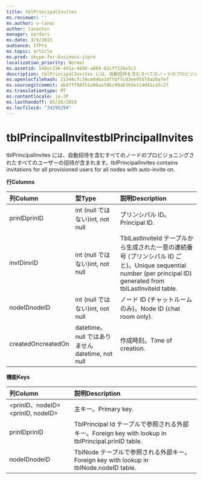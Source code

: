 ```yaml
---
title: tblPrincipalInvites
ms.reviewer: ''
ms.author: v-lanac
author: lanachin
manager: serdars
ms.date: 3/9/2015
audience: ITPro
ms.topic: article
ms.prod: skype-for-business-itpro
localization_priority: Normal
ms.assetid: 548ec156-4d1a-469d-a804-62cff226e5c2
description: tblPrincipalInvites には、自動招待を含むすべてのノードのプロビジョニングされたすべてのユーザーの招待が含まれます。
ms.openlocfilehash: 21344cfc34ce046a1dffdf7cd3ee9557da20a7ef
ms.sourcegitcommit: ab47ff88f51a96aaf8bc99a6303e114d41ca5c2f
ms.translationtype: MT
ms.contentlocale: ja-JP
ms.lasthandoff: 05/20/2019
ms.locfileid: "34295294"
---
```

# <a name="tblprincipalinvites"></a><span data-ttu-id="84e03-103">tblPrincipalInvites</span><span class="sxs-lookup"><span data-stu-id="84e03-103">tblPrincipalInvites</span></span>
 
<span data-ttu-id="84e03-104">tblPrincipalInvites には、自動招待を含むすべてのノードのプロビジョニングされたすべてのユーザーの招待が含まれます。</span><span class="sxs-lookup"><span data-stu-id="84e03-104">tblPrincipalInvites contains invitations for all provisioned users for all nodes with auto-invite on.</span></span>
  
<span data-ttu-id="84e03-105">**行**</span><span class="sxs-lookup"><span data-stu-id="84e03-105">**Columns**</span></span>

|<span data-ttu-id="84e03-106">**列**</span><span class="sxs-lookup"><span data-stu-id="84e03-106">**Column**</span></span>|<span data-ttu-id="84e03-107">**型**</span><span class="sxs-lookup"><span data-stu-id="84e03-107">**Type**</span></span>|<span data-ttu-id="84e03-108">**説明**</span><span class="sxs-lookup"><span data-stu-id="84e03-108">**Description**</span></span>|
|:-----|:-----|:-----|
|<span data-ttu-id="84e03-109">prinID</span><span class="sxs-lookup"><span data-stu-id="84e03-109">prinID</span></span>  <br/> |<span data-ttu-id="84e03-110">int (null ではない)</span><span class="sxs-lookup"><span data-stu-id="84e03-110">int, not null</span></span>  <br/> |<span data-ttu-id="84e03-111">プリンシパル ID。</span><span class="sxs-lookup"><span data-stu-id="84e03-111">Principal ID.</span></span>  <br/> |
|<span data-ttu-id="84e03-112">invID</span><span class="sxs-lookup"><span data-stu-id="84e03-112">invID</span></span>  <br/> |<span data-ttu-id="84e03-113">int (null ではない)</span><span class="sxs-lookup"><span data-stu-id="84e03-113">int, not null</span></span>  <br/> |<span data-ttu-id="84e03-114">TblLastInviteId テーブルから生成された一意の連続番号 (プリンシパル ID ごと)。</span><span class="sxs-lookup"><span data-stu-id="84e03-114">Unique sequential number (per principal ID) generated from tblLastInviteId table.</span></span>  <br/> |
|<span data-ttu-id="84e03-115">nodeID</span><span class="sxs-lookup"><span data-stu-id="84e03-115">nodeID</span></span>  <br/> |<span data-ttu-id="84e03-116">int (null ではない)</span><span class="sxs-lookup"><span data-stu-id="84e03-116">int, not null</span></span>  <br/> |<span data-ttu-id="84e03-117">ノード ID (チャットルームのみ)。</span><span class="sxs-lookup"><span data-stu-id="84e03-117">Node ID (chat room only).</span></span>  <br/> |
|<span data-ttu-id="84e03-118">createdOn</span><span class="sxs-lookup"><span data-stu-id="84e03-118">createdOn</span></span>  <br/> |<span data-ttu-id="84e03-119">datetime。 null ではありません</span><span class="sxs-lookup"><span data-stu-id="84e03-119">datetime, not null</span></span>  <br/> |<span data-ttu-id="84e03-120">作成時刻。</span><span class="sxs-lookup"><span data-stu-id="84e03-120">Time of creation.</span></span>  <br/> |
   
<span data-ttu-id="84e03-121">**機能**</span><span class="sxs-lookup"><span data-stu-id="84e03-121">**Keys**</span></span>

|<span data-ttu-id="84e03-122">**列**</span><span class="sxs-lookup"><span data-stu-id="84e03-122">**Column**</span></span>|<span data-ttu-id="84e03-123">**説明**</span><span class="sxs-lookup"><span data-stu-id="84e03-123">**Description**</span></span>|
|:-----|:-----|
|<span data-ttu-id="84e03-124">\<prinID、nodeID\></span><span class="sxs-lookup"><span data-stu-id="84e03-124">\<prinID, nodeID\></span></span>  <br/> |<span data-ttu-id="84e03-125">主キー。</span><span class="sxs-lookup"><span data-stu-id="84e03-125">Primary key.</span></span>  <br/> |
|<span data-ttu-id="84e03-126">prinID</span><span class="sxs-lookup"><span data-stu-id="84e03-126">prinID</span></span>  <br/> |<span data-ttu-id="84e03-127">TblPrincipal Id テーブルで参照される外部キー。</span><span class="sxs-lookup"><span data-stu-id="84e03-127">Foreign key with lookup in tblPrincipal.prinID table.</span></span>  <br/> |
|<span data-ttu-id="84e03-128">nodeID</span><span class="sxs-lookup"><span data-stu-id="84e03-128">nodeID</span></span>  <br/> |<span data-ttu-id="84e03-129">TblNode テーブルで参照される外部キー。</span><span class="sxs-lookup"><span data-stu-id="84e03-129">Foreign key with lookup in tblNode.nodeID table.</span></span>  <br/> |
   

